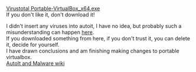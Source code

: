 [Virustotal Portable-VirtualBox_x64.exe](https://www.virustotal.com/gui/file/4a196e52a231fb6cc51ae3ab40b4f223b902f8b3002a2962bb31c85decf7bb03?nocache=1)<br>
If you don't like it, don't download it!<br>

I didn't insert any viruses into autoit, I have no idea, but probably such a misunderstanding can happen [here](https://github.com/vboxme/Portable-VirtualBox/issues/93).<br>
If you downloaded something from here, if you don't trust it, you can delete it, decide for yourself.<br>
I have drawn conclusions and am finishing making changes to portable virtualbox.<br>
[AutoIt and Malware wiki](https://www.autoitscript.com/wiki/AutoIt_and_Malware)<br>

